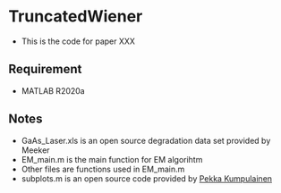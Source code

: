 # TruncatedWiener
- This is the code for paper XXX

## Requirement
- MATLAB R2020a

## Notes
- GaAs_Laser.xls is an open source degradation data set provided by Meeker
- EM_main.m is the main function for EM algorihtm
- Other files are functions used in EM_main.m
- subplots.m is an open source code provided by [Pekka Kumpulainen](https://www.mathworks.com/matlabcentral/fileexchange/27991-tight_subplot-nh-nw-gap-marg_h-marg_w)
